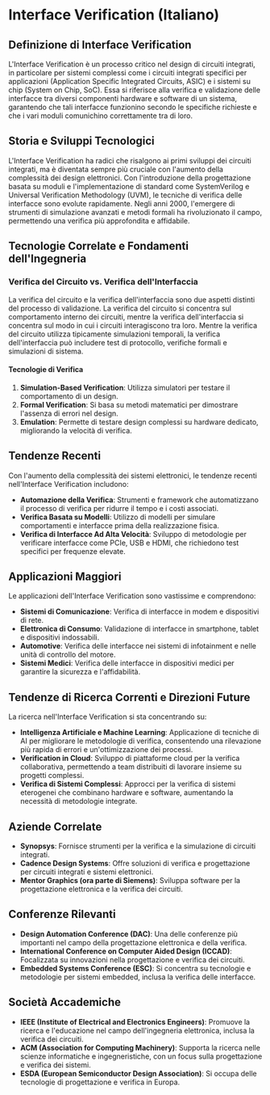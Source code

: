 # Interface Verification (Italiano)

## Definizione di Interface Verification

L'Interface Verification è un processo critico nel design di circuiti integrati, in particolare per sistemi complessi come i circuiti integrati specifici per applicazioni (Application Specific Integrated Circuits, ASIC) e i sistemi su chip (System on Chip, SoC). Essa si riferisce alla verifica e validazione delle interfacce tra diversi componenti hardware e software di un sistema, garantendo che tali interfacce funzionino secondo le specifiche richieste e che i vari moduli comunichino correttamente tra di loro.

## Storia e Sviluppi Tecnologici

L'Interface Verification ha radici che risalgono ai primi sviluppi dei circuiti integrati, ma è diventata sempre più cruciale con l'aumento della complessità dei design elettronici. Con l'introduzione della progettazione basata su moduli e l'implementazione di standard come SystemVerilog e Universal Verification Methodology (UVM), le tecniche di verifica delle interfacce sono evolute rapidamente. Negli anni 2000, l'emergere di strumenti di simulazione avanzati e metodi formali ha rivoluzionato il campo, permettendo una verifica più approfondita e affidabile.

## Tecnologie Correlate e Fondamenti dell'Ingegneria

### Verifica del Circuito vs. Verifica dell'Interfaccia

La verifica del circuito e la verifica dell'interfaccia sono due aspetti distinti del processo di validazione. La verifica del circuito si concentra sul comportamento interno dei circuiti, mentre la verifica dell'interfaccia si concentra sul modo in cui i circuiti interagiscono tra loro. Mentre la verifica del circuito utilizza tipicamente simulazioni temporali, la verifica dell'interfaccia può includere test di protocollo, verifiche formali e simulazioni di sistema.

#### Tecnologie di Verifica

1. **Simulation-Based Verification**: Utilizza simulatori per testare il comportamento di un design.
2. **Formal Verification**: Si basa su metodi matematici per dimostrare l'assenza di errori nel design.
3. **Emulation**: Permette di testare design complessi su hardware dedicato, migliorando la velocità di verifica.

## Tendenze Recenti

Con l'aumento della complessità dei sistemi elettronici, le tendenze recenti nell'Interface Verification includono:

- **Automazione della Verifica**: Strumenti e framework che automatizzano il processo di verifica per ridurre il tempo e i costi associati.
- **Verifica Basata su Modelli**: Utilizzo di modelli per simulare comportamenti e interfacce prima della realizzazione fisica.
- **Verifica di Interfacce Ad Alta Velocità**: Sviluppo di metodologie per verificare interfacce come PCIe, USB e HDMI, che richiedono test specifici per frequenze elevate.

## Applicazioni Maggiori

Le applicazioni dell'Interface Verification sono vastissime e comprendono:

- **Sistemi di Comunicazione**: Verifica di interfacce in modem e dispositivi di rete.
- **Elettronica di Consumo**: Validazione di interfacce in smartphone, tablet e dispositivi indossabili.
- **Automotive**: Verifica delle interfacce nei sistemi di infotainment e nelle unità di controllo del motore.
- **Sistemi Medici**: Verifica delle interfacce in dispositivi medici per garantire la sicurezza e l'affidabilità.

## Tendenze di Ricerca Correnti e Direzioni Future

La ricerca nell'Interface Verification si sta concentrando su:

- **Intelligenza Artificiale e Machine Learning**: Applicazione di tecniche di AI per migliorare le metodologie di verifica, consentendo una rilevazione più rapida di errori e un'ottimizzazione dei processi.
- **Verification in Cloud**: Sviluppo di piattaforme cloud per la verifica collaborativa, permettendo a team distribuiti di lavorare insieme su progetti complessi.
- **Verifica di Sistemi Complessi**: Approcci per la verifica di sistemi eterogenei che combinano hardware e software, aumentando la necessità di metodologie integrate.

## Aziende Correlate

- **Synopsys**: Fornisce strumenti per la verifica e la simulazione di circuiti integrati.
- **Cadence Design Systems**: Offre soluzioni di verifica e progettazione per circuiti integrati e sistemi elettronici.
- **Mentor Graphics (ora parte di Siemens)**: Sviluppa software per la progettazione elettronica e la verifica dei circuiti.

## Conferenze Rilevanti

- **Design Automation Conference (DAC)**: Una delle conferenze più importanti nel campo della progettazione elettronica e della verifica.
- **International Conference on Computer Aided Design (ICCAD)**: Focalizzata su innovazioni nella progettazione e verifica dei circuiti.
- **Embedded Systems Conference (ESC)**: Si concentra su tecnologie e metodologie per sistemi embedded, inclusa la verifica delle interfacce.

## Società Accademiche

- **IEEE (Institute of Electrical and Electronics Engineers)**: Promuove la ricerca e l'educazione nel campo dell'ingegneria elettronica, inclusa la verifica dei circuiti.
- **ACM (Association for Computing Machinery)**: Supporta la ricerca nelle scienze informatiche e ingegneristiche, con un focus sulla progettazione e verifica dei sistemi.
- **ESDA (European Semiconductor Design Association)**: Si occupa delle tecnologie di progettazione e verifica in Europa.